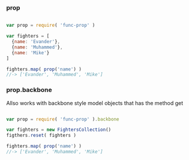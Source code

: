 
### prop

```javascript

var prop = require( 'func-prop' )

var fighters = [
  {name: 'Evander'},
  {name: 'Muhammed'},
  {name: 'Mike'}
]

fighters.map( prop('name') ) 
//-> ['Evander', 'Muhammed', 'Mike']

```

### prop.backbone

Allso works with backbone style model objects that has the method get

```javascript

var prop = require( 'func-prop' ).backbone

var fighters = new FightersCollection()
figthers.reset( fighters )

fighters.map( prop('name') )
//-> ['Evander', 'Muhammed', 'Mike']
```